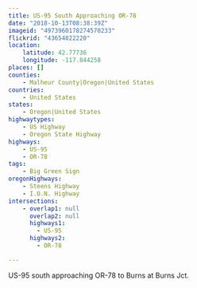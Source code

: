 ```yaml
---
title: US-95 South Approaching OR-78
date: "2018-10-13T08:38:39Z"
imageid: "4973960178274570233"
flickrid: "43654822220"
location:
    latitude: 42.77736
    longitude: -117.844258
places: []
counties:
    - Malheur County|Oregon|United States
countries:
    - United States
states:
    - Oregon|United States
highwaytypes:
    - US Highway
    - Oregon State Highway
highways:
    - US-95
    - OR-78
tags:
    - Big Green Sign
oregonHighways:
    - Steens Highway
    - I.O.N. Highway
intersections:
    - overlap1: null
      overlap2: null
      highways1:
        - US-95
      highways2:
        - OR-78

---
```

US-95 south approaching OR-78 to Burns at Burns Jct.